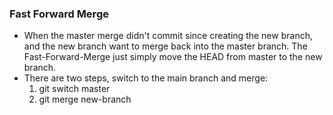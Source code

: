 ### Fast Forward Merge
- When the master merge didn't commit since creating the new branch, and the new branch want to merge back into the master branch. The Fast-Forward-Merge just simply move the HEAD from master to the new branch.
- There are two steps, switch to the main branch and merge:
    1. git switch master
    2. git merge new-branch

 